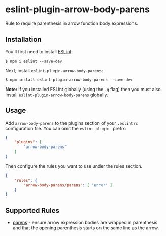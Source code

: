 # eslint-plugin-arrow-body-parens

Rule to require parenthesis in arrow function body expressions.

## Installation

You'll first need to install [ESLint](http://eslint.org):

```
$ npm i eslint --save-dev
```

Next, install `eslint-plugin-arrow-body-parens`:

```
$ npm install eslint-plugin-arrow-body-parens --save-dev
```

**Note:** If you installed ESLint globally (using the `-g` flag) then you must also install `eslint-plugin-arrow-body-parens` globally.

## Usage

Add `arrow-body-parens` to the plugins section of your `.eslintrc` configuration file. You can omit the `eslint-plugin-` prefix:

```json
{
    "plugins": [
        "arrow-body-parens"
    ]
}
```


Then configure the rules you want to use under the rules section.

```json
{
    "rules": {
        "arrow-body-parens/parens": [ "error" ]
    }
}
```

## Supported Rules

* [parens](/docs/lib/rules/paren) - ensure arrow expression bodies are wrapped in parenthesis and that the opening parenthesis starts on the same line as the arrow.





